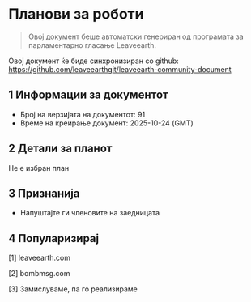 # Планови за роботи

>Овој документ беше автоматски генериран од програмата за парламентарно гласање Leaveearth.

Овој документ ќе биде синхронизиран со github: https://github.com/leaveearthgit/leaveearth-community-document

## 1 Информации за документот

- Број на верзијата на документот: 91
- Време на креирање документ: 2025-10-24 (GMT)

## 2 Детали за планот

Не е избран план

## 3 Признанија
* Напуштајте ги членовите на заедницата

## 4 Популаризирај
[1] leaveearth.com

[2] bombmsg.com

[3] Замислуваме, па го реализираме